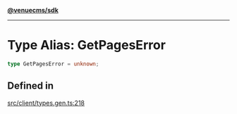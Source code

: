 [**@venuecms/sdk**](../Index.md)

***

# Type Alias: GetPagesError

```ts
type GetPagesError = unknown;
```

## Defined in

[src/client/types.gen.ts:218](https://github.com/venuecms/sdk/blob/f00451b8a27a69349a724b38e003e82c432884fc/src/client/types.gen.ts#L218)

